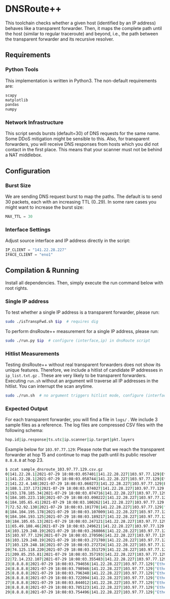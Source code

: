 # DNSRoute++

This toolchain checks whether a given host (identified by an IP address) behaves like a transparent forwarder. Then, it maps the complete path until the host (similar to regular traceroute) and beyond, i.e., the path between the transparent forwarder and its recursive resolver.

## Requirements

### Python Tools

This implementation is written in Python3. The non-default requirements are:

```python
scapy
matplotlib
pandas
numpy
```

### Network Infrastructure

This script sends bursts (default=30) of DNS requests for the same name. Some DDoS mitigation might be sensible to this. Also, for transparent forwarders, you will receive DNS responses  from hosts which you did not contact in the first place. This means that your scanner must not be behind a NAT middlebox.

## Configuration

### Burst Size

We are sending DNS request burst to map the paths. The default is to send 30 packets, each with an increasing TTL (0..29). In some rare cases you might want to increase the burst size:

```python
MAX_TTL = 30
```

### Interface Settings

Adjust source interface and IP address directly in the script:

```python
IP_CLIENT = "141.22.28.227"
IFACE_CLIENT = "eno1"
```

## Compilation & Running

Install all dependencies. Then, simply execute the run command below with root rights.

### Single IP address

To test whether a single IP address is a transparent forwarder, please run:

```bash
sudo ./isTranspFwd.sh $ip  # requires dig
```

To perform dnsRoute++ measurement for a single IP address, please run:

```bash
sudo ./run.py $ip  # configure (interface,ip) in dnsRoute script
```

### Hitlist Measurements

Testing dnsRoute++ without real transparent forwarders does not show its unique features. Therefore, we include a hitlist of candidate IP addresses in `ip_list.txt.gz` . These are very likely to be transparent forwarders. Executing `run.sh` without an argument will traverse all IP addresses in the hitlist. You can interrupt the scan anytime.

```bash
sudo ./run.sh  # no argument triggers hitlist mode, configure (interface,ip) in dnsRoute script
```

### Expected Output

For each transparent forwarder, you will find a file in `logs/` . We include 3 sample files as a reference. The log files are compressed CSV files with the following schema:

```bash
hop.id|ip.response|ts.utc|ip.scanner|ip.target|pkt.layers
```

Example below for `103.97.77.129`: Please note that we reach the transparent forwarder at hop 15 and continue to map the path until its public resolver `8.8.8.8` at hop 23.

```bash
$ zcat sample_dnsroute_103.97.77.129.csv.gz
0|141.22.28.1|2021-07-29 18:08:03.057401|141.22.28.227|103.97.77.129|Ether / IP / ICMP 141.22.28.1 > 141.22.28.227 time-exceeded ttl-zero-during-transit / IPerror / UDPerror
1|141.22.28.1|2021-07-29 18:08:03.058744|141.22.28.227|103.97.77.129|Ether / IP / ICMP 141.22.28.1 > 141.22.28.227 time-exceeded ttl-zero-during-transit / IPerror / UDPerror
2|141.22.4.148|2021-07-29 18:08:03.060273|141.22.28.227|103.97.77.129|Ether / IP / ICMP 141.22.4.148 > 141.22.28.227 time-exceeded ttl-zero-during-transit / IPerror / UDPerror
3|188.1.237.173|2021-07-29 18:08:03.074027|141.22.28.227|103.97.77.129|"Ether / IP / ICMP / IPerror / UDPerror / DNS Qry ""b'rr-mirror.research.nawrocki.'"" "
4|193.178.185.34|2021-07-29 18:08:03.074716|141.22.28.227|103.97.77.129|"Ether / IP / ICMP / IPerror / UDPerror / DNS Qry ""b'rr-mirror.research.nawrocki.berlin.'"" "
5|184.105.223.110|2021-07-29 18:08:03.090222|141.22.28.227|103.97.77.129|"Ether / IP / ICMP / IPerror / UDPerror / DNS Qry ""b'rr-mirror.research.nawrocki.berlin.'"" "
6|184.105.65.41|2021-07-29 18:08:03.100262|141.22.28.227|103.97.77.129|Ether / IP / ICMP 184.105.65.41 > 141.22.28.227 time-exceeded ttl-zero-during-transit / IPerror / UDPerror
7|72.52.92.130|2021-07-29 18:08:03.101770|141.22.28.227|103.97.77.129|"Ether / IP / ICMP / IPerror / UDPerror / DNS Qry ""b'rr-mirror.research.nawrocki.berlin.'"" "
8|184.104.195.178|2021-07-29 18:08:03.107009|141.22.28.227|103.97.77.129|"Ether / IP / ICMP / IPerror / UDPerror / DNS Qry ""b'rr-mirror.research.nawrocki.berlin.'"" "
9|184.104.193.125|2021-07-29 18:08:03.189217|141.22.28.227|103.97.77.129|Ether / IP / ICMP 184.104.193.125 > 141.22.28.227 time-exceeded ttl-zero-during-transit / IPerror / UDPerror
10|184.105.65.13|2021-07-29 18:08:03.247121|141.22.28.227|103.97.77.129|Ether / IP / ICMP 184.105.65.13 > 141.22.28.227 time-exceeded ttl-zero-during-transit / IPerror / UDPerror
11|65.49.108.46|2021-07-29 18:08:03.249621|141.22.28.227|103.97.77.129|"Ether / IP / ICMP / IPerror / UDPerror / DNS Qry ""b'rr-mirror.research.nawrocki.'"" "
14|103.129.248.19|2021-07-29 18:08:03.268866|141.22.28.227|103.97.77.129|"Ether / IP / ICMP / IPerror / UDPerror / DNS Qry ""b'rr-mirror.research.nawrocki.berlin.'"" "
15|103.97.77.129|2021-07-29 18:08:03.270506|141.22.28.227|103.97.77.129|"Ether / IP / ICMP / IPerror / UDPerror / DNS Qry ""b'rr-mirror.research.nawrocki.berlin.'"" "
16|103.129.248.19|2021-07-29 18:08:03.271780|141.22.28.227|103.97.77.129|"Ether / IP / ICMP / IPerror / UDPerror / DNS Qry ""b'rr-mirror.research.nawrocki.berlin.'"" "
17|103.129.248.18|2021-07-29 18:08:03.272724|141.22.28.227|103.97.77.129|Ether / IP / ICMP 103.129.248.18 > 141.22.28.227 time-exceeded ttl-zero-during-transit / IPerror / UDPerror
20|74.125.118.220|2021-07-29 18:08:03.351729|141.22.28.227|103.97.77.129|"Ether / IP / ICMP / IPerror / UDPerror / DNS Qry ""b'rr-mirror.research.nawrocki.'"" "
21|209.85.255.81|2021-07-29 18:08:03.357193|141.22.28.227|103.97.77.129|"Ether / IP / ICMP / IPerror / UDPerror / DNS Qry ""b'rr-mirror.research.nawrocki.'"" "
22|72.14.232.107|2021-07-29 18:08:03.355483|141.22.28.227|103.97.77.129|"Ether / IP / ICMP / IPerror / UDPerror / DNS Qry ""b'rr-mirror.research.nawrocki.'"" "
23|8.8.8.8|2021-07-29 18:08:03.794656|141.22.28.227|103.97.77.129|"Ether / IP / UDP / DNS Ans ""172.217.44.202"" "
24|8.8.8.8|2021-07-29 18:08:03.798946|141.22.28.227|103.97.77.129|"Ether / IP / UDP / DNS Ans ""172.217.47.1"" "
25|8.8.8.8|2021-07-29 18:08:03.796348|141.22.28.227|103.97.77.129|"Ether / IP / UDP / DNS Ans ""74.125.190.133"" "
26|8.8.8.8|2021-07-29 18:08:03.722094|141.22.28.227|103.97.77.129|"Ether / IP / UDP / DNS Ans ""74.125.190.148"" "
27|8.8.8.8|2021-07-29 18:08:03.844012|141.22.28.227|103.97.77.129|"Ether / IP / UDP / DNS Ans ""172.217.43.137"" "
28|8.8.8.8|2021-07-29 18:08:03.785123|141.22.28.227|103.97.77.129|"Ether / IP / UDP / DNS Ans ""172.217.44.194"" "
29|8.8.8.8|2021-07-29 18:08:03.754496|141.22.28.227|103.97.77.129|"Ether / IP / UDP / DNS Ans ""172.253.211.67"" "
```
